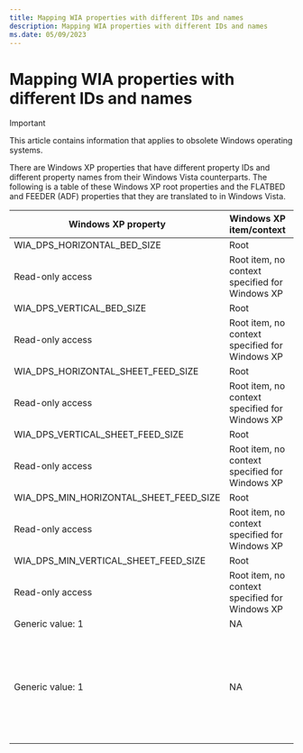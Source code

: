 ```yaml
---
title: Mapping WIA properties with different IDs and names
description: Mapping WIA properties with different IDs and names
ms.date: 05/09/2023
---
```


# Mapping WIA properties with different IDs and names

> [!IMPORTANT]
> This article contains information that applies to obsolete Windows operating systems.

There are Windows XP properties that have different property IDs and different property names from their Windows Vista counterparts. The following is a table of these Windows XP root properties and the FLATBED and FEEDER (ADF) properties that they are translated to in Windows Vista.

| Windows XP property | Windows XP item/context | Windows Vista property | Windows Vista item |
|--|--|--|--|
| WIA_DPS_HORIZONTAL_BED_SIZE | Root | WIA_IPS_MAX_HORIZONTAL_SIZE | FLATBED |
| Read-only access | Root item, no context specified for Windows XP | Read-only access | FLATBED item or FLATBED context on the Windows XP root or child item (WIA_DPS_DOCUMENT_HANDLING_SELECT is set to FLATBED)|
| WIA_DPS_VERTICAL_BED_SIZE | Root | WIA_IPS_MAX_VERTICAL_SIZE | FLATBED |
| Read-only access | Root item, no context specified for Windows XP | Read-only access |FLATBED item or FLATBED context on the Windows XP root or child item (WIA_DPS_DOCUMENT_HANDLING_SELECT is set to FLATBED)|
| WIA_DPS_HORIZONTAL_SHEET_FEED_SIZE | Root | WIA_IPS_MAX_HORIZONTAL_SIZE | FEEDER |
| Read-only access | Root item, no context specified for Windows XP | Read-only access | FEEDER item (ADF) or FEEDER context on the Windows XP root or child item (WIA_DPS_DOCUMENT_HANDLING_SELECT is set to FEEDER) |
| WIA_DPS_VERTICAL_SHEET_FEED_SIZE | Root | WIA_IPS_MAX_HORIZONTAL_SIZE | FEEDER |
| Read-only access | Root item, no context specified for Windows XP | Read-only access | FEEDER item (ADF) or FEEDER context on the Windows XP root or child item (WIA_DPS_DOCUMENT_HANDLING_SELECT is set to FEEDER) |
| WIA_DPS_MIN_HORIZONTAL_SHEET_FEED_SIZE | Root | WIA_IPS_MIN_HORIZONTAL_SIZE | FEEDER |
| Read-only access | Root item, no context specified for Windows XP | Read-only access | FEEDER item (ADF) or FEEDER context on the Windows XP root or child item (WIA_DPS_DOCUMENT_HANDLING_SELECT is set to FEEDER) |
| WIA_DPS_MIN_VERTICAL_SHEET_FEED_SIZE | Root | WIA_IPS_MIN_VERTICAL_SIZE | FEEDER |
| Read-only access | Root item, no context specified for Windows XP | Read-only access | FEEDER item (ADF) or FEEDER context on the Windows XP root or child item (WIA_DPS_DOCUMENT_HANDLING_SELECT is set to FEEDER) |
| Generic value: 1 | NA | WIA_IPS_MIN_HORIZONTAL_SIZE | FLATBED |
| | | Read-only access |FEEDER item (ADF) or FEEDER context on the Windows XP root or child item (WIA_DPS_DOCUMENT_HANDLING_SELECT is set to FEEDER)
| Generic value: 1 | NA | WIA_IPS_MIN_VERTICAL_SIZE | FLATBED |
| | | Read-only access |FEEDER item (ADF) or FEEDER context on the Windows XP root or child item (WIA_DPS_DOCUMENT_HANDLING_SELECT is set to FEEDER)
